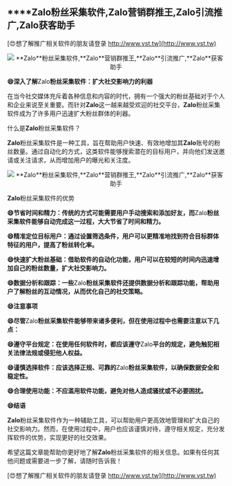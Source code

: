 ## ****Zalo**粉丝采集软件,**Zalo**营销群推王,**Zalo**引流推广,**Zalo**获客助手**

[😍想了解推广相关软件的朋友请登录 http://www.vst.tw](http://www.vst.tw)

 <center><img src="https://vst.tw/MP4/tuiguang/png/7.png" alt="**Zalo**粉丝采集软件,**Zalo**营销群推王,**Zalo**引流推广,**Zalo**获客助手"></center>

**😄深入了解**Zalo**粉丝采集软件：扩大社交影响力的利器**

在当今社交媒体充斥着各种信息和内容的时代，拥有一个强大的粉丝基础对于个人和企业来说至关重要。而针对**Zalo**这一越来越受欢迎的社交平台，**Zalo**粉丝采集软件成为了许多用户迅速扩大粉丝群体的利器。

什么是**Zalo**粉丝采集软件？

**Zalo**粉丝采集软件是一种工具，旨在帮助用户快速、有效地增加其**Zalo**账号的粉丝数量。通过自动化的方式，这类软件能够搜索潜在的目标用户，并向他们发送邀请或关注请求，从而增加用户的曝光和关注度。

 <center><img src="https://vst.tw/MP4/tuiguang/png/4.png" alt="**Zalo**粉丝采集软件,**Zalo**营销群推王,**Zalo**引流推广,**Zalo**获客助手"></center>

**Zalo**粉丝采集软件的优势

**😄节省时间和精力：传统的方式可能需要用户手动搜索和添加好友，而**Zalo**粉丝采集软件能够自动完成这一过程，大大节省了时间和精力。**

**😄精准定位目标用户：通过设置筛选条件，用户可以更精准地找到符合目标群体特征的用户，提高了粉丝转化率。**

**😄快速扩大粉丝基础：借助软件的自动化功能，用户可以在较短的时间内迅速增加自己的粉丝数量，扩大社交影响力。**

**😄数据分析和跟踪：一些**Zalo**粉丝采集软件还提供数据分析和跟踪功能，帮助用户了解粉丝的互动情况，从而优化自己的社交策略。**

**😄注意事项**

**😄尽管**Zalo**粉丝采集软件能够带来诸多便利，但在使用过程中也需要注意以下几点：**

**😄遵守平台规定：在使用任何软件时，都应该遵守**Zalo**平台的规定，避免触犯相关法律法规或侵犯他人权益。**

**😄谨慎选择软件：应该选择正规、可靠的**Zalo**粉丝采集软件，以确保数据安全和稳定性。**

**😄合理使用功能：不应滥用软件功能，避免对他人造成骚扰或不必要困扰。**

**😄结语**

**Zalo**粉丝采集软件作为一种辅助工具，可以帮助用户更高效地管理和扩大自己的社交影响力。然而，在使用过程中，用户也应该谨慎对待，遵守相关规定，充分发挥软件的优势，实现更好的社交效果。

希望这篇文章能帮助你更好地了解**Zalo**粉丝采集软件的相关信息。如果有任何其他问题或需要进一步了解，请随时告诉我！

[😍想了解推广相关软件的朋友请登录 http://www.vst.tw](http://www.vst.tw)




